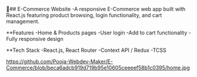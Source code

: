 
🛒## E-Commerce Website
-A responsive E-Commerce web app built with React.js featuring product browsing, login functionality, and cart management.

**Features
-Home & Products pages
-User login
-Add to cart functionality
-Fully responsive design

**Tech Stack
-React.js, React Router
-Context API / Redux
-TCSS














https://github.com/Pooja-Webdev-Maker/E-Commerce/blob/beca6adcb919d719b95e10605ceeeef58b1c0395/home.jpg
